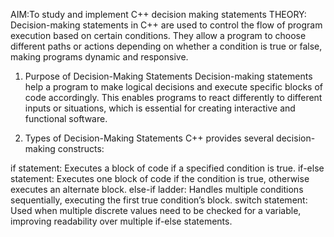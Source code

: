 AIM:To study and implement C++ decision making statements
THEORY:
Decision-making statements in C++ are used to control the flow of program execution based on certain conditions. They allow a program to choose different paths or actions depending on whether a condition is true or false, making programs dynamic and responsive.

1. Purpose of Decision-Making Statements
Decision-making statements help a program to make logical decisions and execute specific blocks of code accordingly. This enables programs to react differently to different inputs or situations, which is essential for creating interactive and functional software.

2. Types of Decision-Making Statements
C++ provides several decision-making constructs:

if statement: Executes a block of code if a specified condition is true.
if-else statement: Executes one block of code if the condition is true, otherwise executes an alternate block.
else-if ladder: Handles multiple conditions sequentially, executing the first true condition’s block.
switch statement: Used when multiple discrete values need to be checked for a variable, improving readability over multiple if-else statements.

